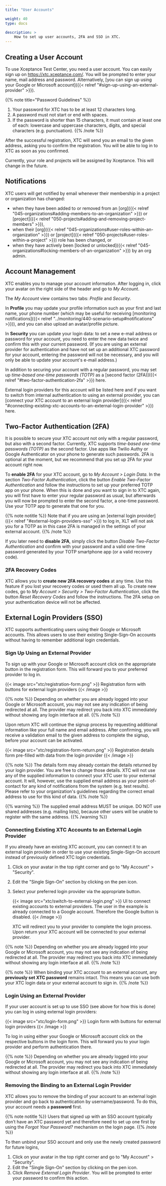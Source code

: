 ```yaml
---
title: "User Accounts"

weight: 40
type: docs

description: >
    How to set up user accounts, 2FA and SSO in XTC.
---
```


## Creating a User Account

To use Xceptance Test Center, you need a user account. You can easily sign up on https://xtc.xceptance.com/. You will be prompted to enter your name, mail address and password. Alternatively, [you can sign up using your Google or Microsoft account]({{< relref "#sign-up-using-an-external-provider" >}}).

{{% note title="Password Guidelines" %}}
1. Your password for XTC has to be at least 12 characters long. 
1. A password must not start or end with spaces. 
1. If the password is shorter than 15 characters, it must contain at least one of each: lowercase and uppercase characters, digits, and special characters (e.g. punctuation).
{{% /note %}}

After the successful registration, XTC will send you an email to the given address, asking you to confirm the registration. You will be able to log in to XTC as soon as you confirmed.

Currently, your role and projects will be assigned by Xceptance. This will change in the future.

## Notifications

XTC users will get notified by email whenever their membership in a project or organization has changed:

* when they have been added to or removed from an [org]({{< relref "045-organizations#adding-members-to-an-organization" >}}) or [project]({{< relref "050-projects#adding-and-removing-project-members" >}}),
* when their [org]({{< relref "045-organizations#user-roles-within-an-organization" >}}) or [project]({{< relref "050-projects#user-roles-within-a-project" >}}) role has been changed, or
* when they have actively been [locked or unlocked]({{< relref "045-organizations#locking-members-of-an-organization" >}}) by an org admin.

## Account Management

XTC enables you to manage your account information. After logging in, click your avatar on the right side of the header and go to _My Account_. 

The _My Account_ view contains two tabs: _Profile_ and _Security_. 

In **Profile** you may update your profile information such as your first and last name, your phone number (which may be useful for receiving [monitoring notifications]({{< relref "../monitoring/440-scenario-setup#notifications" >}})), and you can also upload an avatar/profile picture.

In **Security** you can update your login data: to set a new e-mail address or password for your account, you need to enter the new data twice and confirm this with your current password. (If you are using an external provider for authentication and have not set up an additional XTC password for your account, entering the password will not be necessary, and you will only be able to update your account's e-mail address.)

In addition to securing your account with a regular password, you may set up _time-based one-time passwords (TOTP)_ as a [second factor (2FA)]({{< relref "#two-factor-authentication-2fa" >}}) here.

External login providers for this account will be listed here and if you want to switch from internal authentication to using an external provider, you can [connect your XTC account to an external login provider]({{< relref "#connecting-existing-xtc-accounts-to-an-external-login-provider" >}}) here.

## Two-Factor Authentication (2FA)

It is possible to secure your XTC account not only with a regular password, but also with a second factor. Currently, XTC supports _time-based one-time passwords (TOTP)_ as the second factor. Use apps like Twilio Authy or Google Authenticator on your phone to generate such passwords. 2FA is optional at the moment, but we recommend that you set up 2FA for your account right now.

To **enable 2FA** for your XTC account, go to _My Account > Login Data_. In the section _Two-Factor Authentication_, click the button _Enable Two-Factor Authentication_ and follow the instructions to set up your preferred TOTP app on your phone. When this is done and you want to sign in to XTC again, you will first have to enter your regular password as usual, but afterwards you will now be prompted to enter the second factor, a one-time password. Use your TOTP app to generate that one for you.

{{% note notitle %}}
Note that if you are using an [external login provider]({{< relref "#external-login-providers-sso" >}}) to log in, XLT will not ask you for a TOTP as in this case 2FA is managed in the settings of your external account.
{{% /note %}}

If you later need to **disable 2FA**, simply click the button _Disable Two-Factor Authentication_ and confirm with your password and a valid one-time password generated by your TOTP smartphone app (or a valid recovery code).

### 2FA Recovery Codes

XTC allows you to **create new 2FA recovery codes** at any time. Use this feature if you lost your recovery codes or used them all up. To create new codes, go to *My Account > Security > Two-Factor Authentication*, click the button *Reset Recovery Codes* and follow the instructions. The 2FA setup on your authentication device will not be affected.

## External Login Providers (SSO)

XTC supports authenticating users using their Google or Microsoft accounts. This allows users to use their existing Single-Sign-On accounts without having to remember additional login credentials.

### Sign Up Using an External Provider

To sign up with your Google or Microsoft account click on the appropriate button in the registration form. This will forward you to your preferred provider to log in.

{{< image src="xtc/registration-form.png" >}}
Registration form with buttons for external login providers
{{< /image >}}

{{% note %}}
Depending on whether you are already logged into your Google or Microsoft account, you may not see any indication of being redirected at all. The provider may redirect you back into XTC immediately without showing any login interface at all.
{{% /note %}}

Upon return XTC will continue the signup process by requesting additional information like your full name and email address. After confirming, you will receive a validation email to the given address to complete the signup, before your account can be activated.

{{< image src="xtc/registration-form-return.png" >}}
Registration details form pre-filled with data from the login provider
{{< /image >}}

{{% note %}}
The details form may already contain the details returned by your login provider. You are free to change those details. XTC will not use any of the supplied information to connect your XTC user to your external account. It will, however, use the supplied email address as your point-of-contact for any kind of notifications from the system (e.g. test results). Please refer to your organization's guidelines regarding the correct email address to use for this kind of data.
{{% /note %}}

{{% warning %}}
The supplied email address MUST be unique. DO NOT use shared addresses (e.g. mailing lists), because other users will be unable to register with the same address.
{{% /warning %}}

### Connecting Existing XTC Accounts to an External Login Provider

If you already have an existing XTC account, you can connect it to an external login provider in order to use your existing Single-Sign-On account instead of previously defined XTC login credentials.

1. Click on your avatar in the top right corner and go to "My Account" > "Security".
2. Edit the "Single Sign-On" section by clicking on the pen icon.
3. Select your preferred login provider via the appropriate button.

   {{< image src="xtc/switch-to-external-login.png" >}}
  UI to connect existing accounts to external providers. The user in the example is already connected to a Google account. Therefore the Google button is disabled.
   {{< /image >}}

   XTC will redirect you to your provider to complete the login process. Upon return your XTC account will be connected to your external provider.

{{% note %}}
Depending on whether you are already logged into your Google or Microsoft account, you may not see any indication of being redirected at all. The provider may redirect you back into XTC immediately without showing any login interface at all.
{{% /note %}}

{{% note %}}
When binding your XTC account to an external account, any **previously set XTC password** remains intact. This means you can use both your XTC login data or your external account to sign in.
{{% /note %}}

### Login Using an External Provider

If your user account is set up to use SSO (see above for how this is done) you can log in using external login providers:

{{< image src="xtc/login-form.png" >}}
Login form with buttons for external login providers
{{< /image >}}

To log in using either your Google or Microsoft account click on the respective buttons in the login form. This will forward you to your login provider and perform authentication there.

{{% note %}}
Depending on whether you are already logged into your Google or Microsoft account, you may not see any indication of being redirected at all. The provider may redirect you back into XTC immediately without showing any login interface at all.
{{% /note %}}

### Removing the Binding to an External Login Provider

XTC allows you to remove the binding of your account to an external login provider and go back to authentication by username/password. To do this, your account needs a **password** first. 

{{% note notitle %}}
Users that signed up with an SSO account typically don’t have an XTC password yet and therefore need to set up one first by using the _Forgot Your Password?_ mechanism on the login page.
{{% /note %}}

To then unbind your SSO account and only use the newly created password for future logins, 

1. Click on your avatar in the top right corner and go to "My Account" > "Security". 
1. Edit the "Single Sign-On" section by clicking on the pen icon.
1. Click _Remove External Login Provider_. You will be prompted to enter your password to confirm this action.